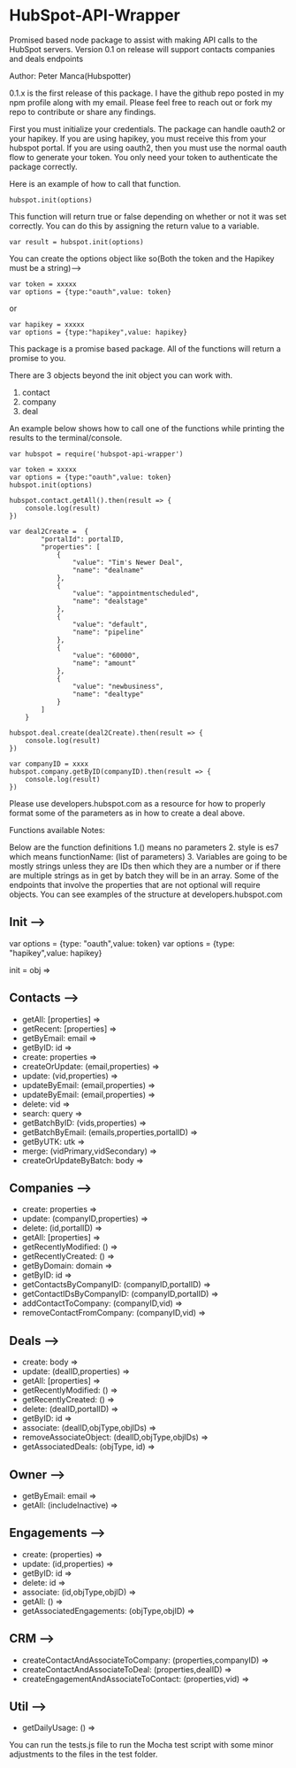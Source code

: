 # HubSpot-API-Wrapper


Promised based node package to assist with making API calls to the HubSpot 
servers.  Version 0.1 on release will support contacts companies and deals 
endpoints




Author: Peter Manca(Hubspotter)

0.1.x is the first release of this package.  I have the github repo posted 
in my npm profile along with my email.  Please feel free to reach out or 
fork my repo to contribute or share any findings.  

First you must initialize your credentials. The package can handle oauth2 or 
your hapikey. If you are using hapikey, you must receive this from your 
hubspot portal. If you are using oauth2, then you must use the normal oauth 
flow to generate your token. You only need your token to authenticate the 
package correctly. 

Here is an example of how to call that function. 

	hubspot.init(options)

This function will return true or false depending on whether or not it was 
set correctly. You can do this by assigning the return value to a variable. 

	var result = hubspot.init(options)

You can create the options object like so(Both the token and the Hapikey 
must be a string)-->

	var token = xxxxx
	var options = {type:"oauth",value: token}

or 

	var hapikey = xxxxx
	var options = {type:"hapikey",value: hapikey}

This package is a promise based package. All of the functions will return a 
promise to you.  

There are 3 objects beyond the init object you can work with. 
1. contact
2. company
3. deal

An example below shows how to call one of the functions while printing the 
results to the terminal/console.

	var hubspot = require('hubspot-api-wrapper')

	var token = xxxxx
	var options = {type:"oauth",value: token}
	hubspot.init(options)

	hubspot.contact.getAll().then(result => {
		console.log(result)
	})

	var deal2Create =  {
            "portalId": portalID,
            "properties": [
                {
                    "value": "Tim's Newer Deal",
                    "name": "dealname"
                },
                {
                    "value": "appointmentscheduled",
                    "name": "dealstage"
                },
                {
                    "value": "default",
                    "name": "pipeline"
                },
                {
                    "value": "60000",
                    "name": "amount"
                },
                {
                    "value": "newbusiness",
                    "name": "dealtype"
                }
            ]
        }
	
	hubspot.deal.create(deal2Create).then(result => {
		console.log(result)
	})

	var companyID = xxxx
	hubspot.company.getByID(companyID).then(result => {
		console.log(result)
	})


Please use developers.hubspot.com as a resource for how to properly format 
some of the parameters as in how to create a deal above. 





Functions available
Notes:

Below are the function definitions
1.() means no parameters
2. style is es7 which means functionName: (list of parameters)
3. Variables are going to be mostly strings unless they are IDs then which 
they are a number or if there are multiple strings as in get by batch they 
will be in an array.  Some of the endpoints that involve the properties that 
are not optional will require objects.  You can see examples of the 
structure at developers.hubspot.com

Init -->
---------------------


var options = {type: "oauth",value: token}
var options = {type: "hapikey",value: hapikey}

init = obj =>

Contacts -->
----------------------
- getAll: [properties] =>
- getRecent: [properties] =>
- getByEmail: email =>
- getByID: id =>
- create: properties =>
- createOrUpdate: (email,properties) =>
- update: (vid,properties) =>
- updateByEmail: (email,properties) => 
- updateByEmail: (email,properties) =>
- delete: vid => 
- search: query => 
- getBatchByID: (vids,properties) =>
- getBatchByEmail: (emails,properties,portalID) =>
- getByUTK: utk =>
- merge: (vidPrimary,vidSecondary) =>
- createOrUpdateByBatch: body =>

Companies -->
----------------------

- create: properties => 
- update: (companyID,properties) => 
- delete: (id,portalID) => 
- getAll: [properties] =>
- getRecentlyModified: () =>
- getRecentlyCreated: () =>
- getByDomain: domain =>
- getByID: id =>
- getContactsByCompanyID: (companyID,portalID) =>
- getContactIDsByCompanyID: (companyID,portalID) =>
- addContactToCompany: (companyID,vid) =>
- removeContactFromCompany: (companyID,vid) =>

Deals -->
----------------------
- create: body =>
- update: (dealID,properties) =>
- getAll: [properties] =>
- getRecentlyModified: () =>
- getRecentlyCreated: () =>
- delete: (dealID,portalID) =>
- getByID: id =>
- associate: (dealID,objType,objIDs) =>
- removeAssociateObject: (dealID,objType,objIDs) =>
- getAssociatedDeals: (objType, id) =>

Owner -->
---------------------
- getByEmail: email =>
- getAll: (includeInactive) =>

Engagements --> 
---------------------
- create: (properties) =>
- update: (id,properties) =>
- getByID: id =>
- delete: id =>
- associate: (id,objType,objID) =>
- getAll: () =>
- getAssociatedEngagements: (objType,objID) =>

CRM --> 
---------------------
- createContactAndAssociateToCompany: (properties,companyID) =>
- createContactAndAssociateToDeal: (properties,dealID) =>
- createEngagementAndAssociateToContact: (properties,vid) =>

Util -->
---------------------
- getDailyUsage: () =>




You can run the tests.js file to run the Mocha test script with some minor 
adjustments to the files in the test folder. 
